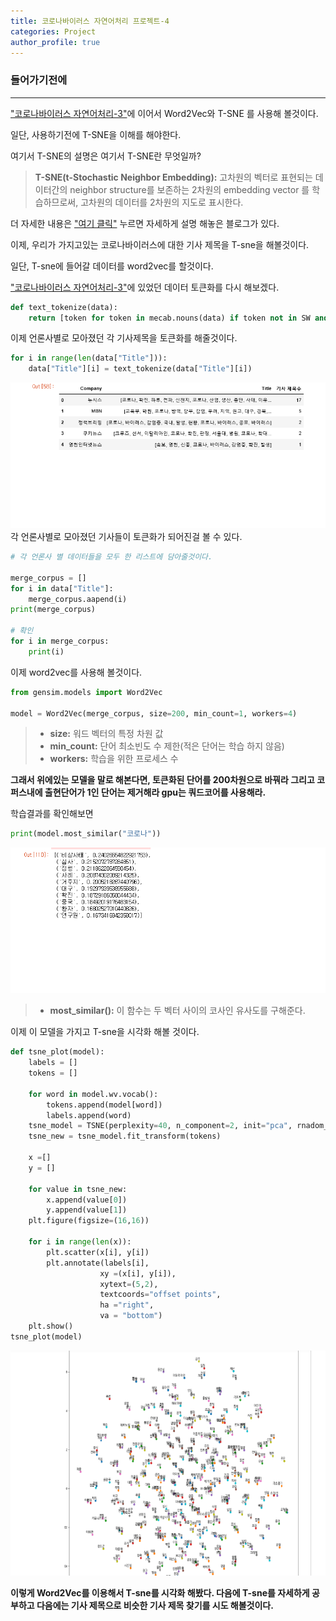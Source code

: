 ```yaml
---
title: 코로나바이러스 자연어처리 프로젝트-4
categories: Project
author_profile: true
---
```

### 들어가기전에
---
["코로나바이러스 자연어처리-3"](https://youyoungnam.github.io/project/project3/)에 이어서 Word2Vec와 T-SNE 를 사용해 볼것이다. 

일단,  사용하기전에 T-SNE을 이해를 해야한다.


여기서 T-SNE의 설명은 여기서
 T-SNE란 무엇일까?
> **T-SNE(t-Stochastic Neighbor Embedding):** 고차원의 벡터로 표현되는 데이터간의 neighbor structure를 보존하는 2차원의 embedding vector 를 학습하므로써, 고차원의 데이터를 2차원의 지도로 표시한다.

더 자세한 내용은 ["여기 클릭"]("https://lovit.github.io/nlp/representation/2018/09/28/tsne/") 누르면 자세하게 설명 해놓은 블로그가 있다.

이제, 우리가 가지고있는 코로나바이러스에 대한 기사 제목을 T-sne을 해볼것이다.

일단, T-sne에 들어갈 데이터를 word2vec를 할것이다.

["코로나바이러스 자연어처리-3"]("https://youyoungnam.github.io/project/project3/")에 있었던 데이터 토큰화를 다시 해보겠다.

```python
def text_tokenize(data):
    return [token for token in mecab.nouns(data) if token not in SW and len(token) > 1]
```



이제 언론사별로 모아졌던 각 기사제목을 토큰화를 해줄것이다.

```python
for i in range(len(data["Title"])):
    data["Title"][i] = text_tokenize(data["Title"][i])
```
<img src="/assets/images/코코넛3.png">
각 언론사별로 모아졌던 기사들이 토큰화가 되어진걸 볼 수 있다.

```python
# 각 언론사 별 데이터들을 모두 한 리스트에 담아줄것이다.

merge_corpus = []
for i in data["Title"]:
    merge_corpus.aapend(i)
print(merge_corpus)

# 확인
for i in merge_corpus:
    print(i)
```
이제 word2vec를 사용해 볼것이다.

```python
from gensim.models import Word2Vec

model = Word2Vec(merge_corpus, size=200, min_count=1, workers=4)
```
> - **size:** 워드 벡터의 특정 차원 값
>- **min_count:** 단어 최소빈도 수 제한(적은 단어는 학습 하지 않음)
> - **workers:** 학습을 위한 프로세스 수

**그래서 위에있는 모델을 말로 해본다면, 토큰화된 단어를 200차원으로 바꿔라 그리고 코퍼스내에 출현단어가 1인 단어는 제거해라 gpu는 쿼드코어를 사용해라.**

학습결과를 확인해보면 
```python 
print(model.most_similar("코로나"))

```
<img src="/assets/images/코코넛4.png">

>- **most_similar():** 이 함수는 두 벡터 사이의 코사인 유사도를 구해준다.

이제 이 모델을 가지고 T-sne을 시각화 해볼 것이다.

```python
def tsne_plot(model):
    labels = []
    tokens = []

    for word in model.wv.vocab():
        tokens.append(model[word])
        labels.append(word)
    tsne_model = TSNE(perplexity=40, n_component=2, init="pca", rnadom_state=23)
    tsne_new = tsne_model.fit_transform(tokens)

    x =[]
    y = []

    for value in tsne_new:
        x.append(value[0])
        y.append(value[1])
    plt.figure(figsize=(16,16))

    for i in range(len(x)):
        plt.scatter(x[i], y[i])
        plt.annotate(labels[i],
                    xy =(x[i], y[i]),
                    xytext=(5,2),
                    textcoords="offset points",
                    ha ="right",
                    va = "bottom")
    plt.show()
tsne_plot(model)
```
<img src="/assets/images/코코넛6.png">



**이렇게 Word2Vec를 이용해서 T-sne를 시각화 해봤다.
다음에 T-sne를 자세하게 공부하고 다음에는 기사 제목으로 비슷한 기사 제목 찾기를 시도 해볼것이다.**